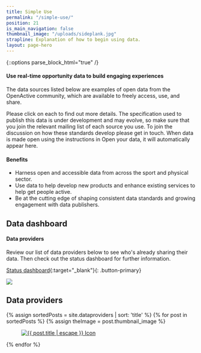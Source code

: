 ```yaml
---
title: Simple Use
permalink: "/simple-use/"
position: 21
is_main_navigation: false
thumbnail_image: "/uploads/sideplank.jpg"
strapline: Explanation of how to begin using data.
layout: page-hero
---
```


{::options parse_block_html="true" /}


<article>
<div class="two twoleft">

#### Use real-time opportunity data to build engaging experiences
The data sources listed below are examples of open data from the OpenActive community, which are available to freely access, use, and share.

Please click on each to find out more details. The specification used to publish this data is under development and may evolve, so make sure that you join the relevant mailing list of each source you use. To join the discussion on how these standards develop please get in touch.
When data is made open using the instructions in Open your data, it will automatically appear here.

</div>
<div class="two twoleft">

#### Benefits

* Harness open and accessible data from across the sport and physical sector.
* Use data to help develop new products and enhance existing services to help get people active.
* Be at the cutting edge of shaping consistent data standards and growing engagement with data publishers.

</div>
</article>

<article class="title-row invert">
<h2 class="sub-heading-two">Data dashboard</h2>
<div class="one subgrid">
<div class="two">


#### Data providers
Review our list of data providers below to see who's already sharing their data. Then check out the status dashboard for further information.

[Status dashboard](http://status.openactive.io/){:target="_blank"}{: .button-primary}

</div>
<div class="two">
<a href="http://status.openactive.io/" target="_blank"><img src="{{ site.baseurl }}/resources/images/dash.png"></a>
</div>
</div>

</article>


<article class="title-row">
<h2 class="sub-heading-two">Data providers</h2>
<div class="one freegrid-four">
{% assign sortedPosts = site.dataproviders | sort: 'title' %}
{% for post in sortedPosts %}
{% assign theImage = post.thumbnail_image %}

<div>
<figure>
<a class="post-title post-link" href="{{ post.url | relative_url }}">
<img role="logo" src="{{ theImage  | relative_url}}" alt="{{ post.title | escape }} Icon"/>
</a>
</figure>
</div>

{% endfor %}
</div>
</article>

